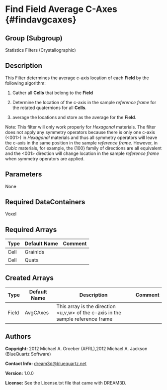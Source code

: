Find Field Average C-Axes {#findavgcaxes}
======

## Group (Subgroup) ##
Statistics Filters (Crystallographic)

## Description ##
This Filter determines the average c-axis location of each **Field** by the following algorithm:

1. Gather all **Cells** that belong to the **Field**
2. Determine the location of the c-axis in the sample *reference frame* for the rotated quaternions for all **Cells**.

3.  average the locations and store as the average for the **Field**.

Note: This filter will only work properly for *Hexagonal* materials.  The filter does not apply any symmetry operators because there is only one c-axis (<001>) in *Hexagonal* materials and thus all symmetry operators will leave the c-axis in the same position in the sample *reference frame*.  However, in *Cubic* materials, for example, the {100} family of directions are all equivalent and the <001> direction will change location in the sample *reference frame* when symmetry operators are applied. 

 

## Parameters ##
None

## Required DataContainers ##
Voxel

## Required Arrays ##

| Type | Default Name | Comment |
|------|--------------|---------|
| Cell | GrainIds |  |
| Cell | Quats |  |

## Created Arrays ##

| Type | Default Name | Description | Comment |
|------|--------------|---------|--------|
| Field | AvgCAxes | This array is the direction <u,v,w> of the c-axis in the sample reference frame |  |

## Authors ##

**Copyright:** 2012 Michael A. Groeber (AFRL),2012 Michael A. Jackson (BlueQuartz Software)

**Contact Info:** dream3d@bluequartz.net

**Version:** 1.0.0

**License:**  See the License.txt file that came with DREAM3D.



